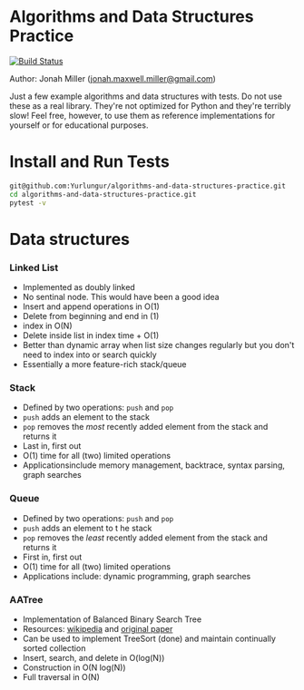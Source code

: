 Algorithms and Data Structures Practice
========================================

[![Build Status](https://travis-ci.org/Yurlungur/algorithms-and-data-structures-practice.svg?branch=master)](https://travis-ci.org/Yurlungur/algorithms-and-data-structures-practice)

Author: Jonah Miller (jonah.maxwell.miller@gmail.com)

Just a few example algorithms and data structures with tests. Do not
use these as a real library. They're not optimized for Python and
they're terribly slow! Feel free, however, to use them as reference
implementations for yourself or for educational purposes.

# Install and Run Tests

```bash
git@github.com:Yurlungur/algorithms-and-data-structures-practice.git
cd algorithms-and-data-structures-practice.git
pytest -v
```

# Data structures

### Linked List

- Implemented as doubly linked
- No sentinal node. This would have been a good idea
- Insert and append operations in O(1)
- Delete from beginning and end in (1)
- index in O(N)
- Delete inside list in index time + O(1)
- Better than dynamic array when list size changes regularly but you don't need to index into or search quickly
- Essentially a more feature-rich stack/queue

### Stack

- Defined by two operations: `push` and `pop`
- `push` adds an element to the stack
- `pop` removes the *most* recently added element from the stack and
  returns it
- Last in, first out
- O(1) time for all (two) limited operations
- Applicationsinclude memory management, backtrace, syntax parsing, graph searches

### Queue

- Defined by two operations: `push` and `pop`
- `push` adds an element to t he stack
- `pop` removes the *least* recently added element from the stack and
  returns it
- First in, first  out
- O(1) time for all (two) limited operations
- Applications include: dynamic programming, graph searches

### AATree

- Implementation of Balanced Binary Search Tree
- Resources: [wikipedia](https://en.wikipedia.org/wiki/AA_tree) and [original paper](http://user.it.uu.se/~arnea/abs/simp.html)
- Can be used to implement TreeSort (done) and maintain continually sorted collection
- Insert, search, and delete in O(log(N))
- Construction in O(N log(N))
- Full traversal in O(N)
